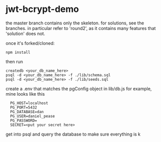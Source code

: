 # jwt-bcrypt-demo

the master branch contains only the skeleton. for solutions, see the branches. in particular refer to 'round2', as it contains many features that 'solution' does not.

once it's forked/cloned:

    npm install

then run

    createdb <your_db_name_here>
    psql -d <your_db_name_here> -f ./lib/schema.sql
    psql -d <your_db_name_here> -f ./lib/seeds.sql    

  create a .env that matches the pgConfig object in lib/db.js
    for example, mine looks like this

      PG_HOST=localhost
      PG_PORT=5432
      PG_DATABASE=dan
      PG_USER=daniel_pease
      PG_PASSWORD=
      SECRET=<put your secret here>

  get into psql and query the database to make sure everything is k
